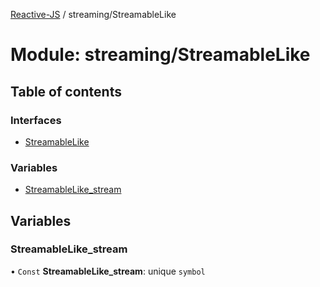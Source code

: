 [Reactive-JS](../README.md) / streaming/StreamableLike

# Module: streaming/StreamableLike

## Table of contents

### Interfaces

- [StreamableLike](../interfaces/streaming_StreamableLike.StreamableLike.md)

### Variables

- [StreamableLike\_stream](streaming_StreamableLike.md#streamablelike_stream)

## Variables

### StreamableLike\_stream

• `Const` **StreamableLike\_stream**: unique `symbol`
